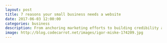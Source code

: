 ```yaml
---
layout: post
title: 7 reasons your small business needs a website
date: 2017-06-03 12:00:00
categories: business
description: From anchoring marketing efforts to building credibility and selling online, learn why a small business website is a must in today&#039;s marketplace.
image: http://blog.codecarrot.net/images/igor-miske-174209.jpg
---
```

